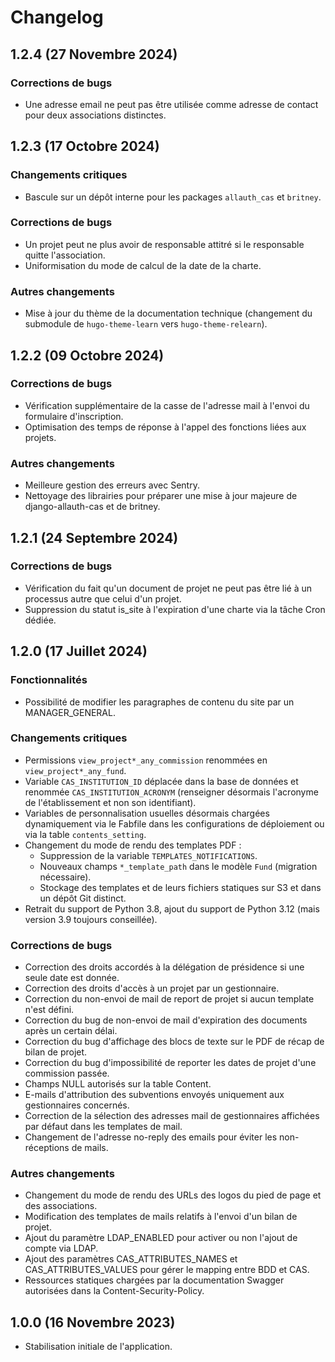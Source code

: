# Changelog

## 1.2.4 (27 Novembre 2024)

### Corrections de bugs

- Une adresse email ne peut pas être utilisée comme adresse de contact pour deux associations distinctes.

## 1.2.3 (17 Octobre 2024)

### Changements critiques

- Bascule sur un dépôt interne pour les packages `allauth_cas` et `britney`.

### Corrections de bugs

- Un projet peut ne plus avoir de responsable attitré si le responsable quitte l'association.
- Uniformisation du mode de calcul de la date de la charte.

### Autres changements

- Mise à jour du thème de la documentation technique (changement du submodule de `hugo-theme-learn` vers `hugo-theme-relearn`).

## 1.2.2 (09 Octobre 2024)

### Corrections de bugs

- Vérification supplémentaire de la casse de l'adresse mail à l'envoi du formulaire d'inscription.
- Optimisation des temps de réponse à l'appel des fonctions liées aux projets.

### Autres changements

- Meilleure gestion des erreurs avec Sentry.
- Nettoyage des librairies pour préparer une mise à jour majeure de django-allauth-cas et de britney.

## 1.2.1 (24 Septembre 2024)

### Corrections de bugs

- Vérification du fait qu'un document de projet ne peut pas être lié à un processus autre que celui d'un projet.
- Suppression du statut is_site à l'expiration d'une charte via la tâche Cron dédiée.

## 1.2.0 (17 Juillet 2024)

### Fonctionnalités

- Possibilité de modifier les paragraphes de contenu du site par un MANAGER_GENERAL.

### Changements critiques

- Permissions `view_project*_any_commission` renommées en `view_project*_any_fund`.
- Variable `CAS_INSTITUTION_ID` déplacée dans la base de données et renommée `CAS_INSTITUTION_ACRONYM` (renseigner désormais l'acronyme de l'établissement et non son identifiant).
- Variables de personnalisation usuelles désormais chargées dynamiquement via le Fabfile dans les configurations de déploiement ou via la table `contents_setting`.
- Changement du mode de rendu des templates PDF :
  - Suppression de la variable `TEMPLATES_NOTIFICATIONS`.
  - Nouveaux champs `*_template_path` dans le modèle `Fund` (migration nécessaire).
  - Stockage des templates et de leurs fichiers statiques sur S3 et dans un dépôt Git distinct.
- Retrait du support de Python 3.8, ajout du support de Python 3.12 (mais version 3.9 toujours conseillée).

### Corrections de bugs

- Correction des droits accordés à la délégation de présidence si une seule date est donnée.
- Correction des droits d'accès à un projet par un gestionnaire.
- Correction du non-envoi de mail de report de projet si aucun template n'est défini.
- Correction du bug de non-envoi de mail d'expiration des documents après un certain délai.
- Correction du bug d'affichage des blocs de texte sur le PDF de récap de bilan de projet.
- Correction du bug d'impossibilité de reporter les dates de projet d'une commission passée.
- Champs NULL autorisés sur la table Content.
- E-mails d'attribution des subventions envoyés uniquement aux gestionnaires concernés.
- Correction de la sélection des adresses mail de gestionnaires affichées par défaut dans les templates de mail.
- Changement de l'adresse no-reply des emails pour éviter les non-réceptions de mails.

### Autres changements

- Changement du mode de rendu des URLs des logos du pied de page et des associations.
- Modification des templates de mails relatifs à l'envoi d'un bilan de projet.
- Ajout du paramètre LDAP_ENABLED pour activer ou non l'ajout de compte via LDAP.
- Ajout des paramètres CAS_ATTRIBUTES_NAMES et CAS_ATTRIBUTES_VALUES pour gérer le mapping entre BDD et CAS.
- Ressources statiques chargées par la documentation Swagger autorisées dans la Content-Security-Policy.

## 1.0.0 (16 Novembre 2023)

- Stabilisation initiale de l'application.
